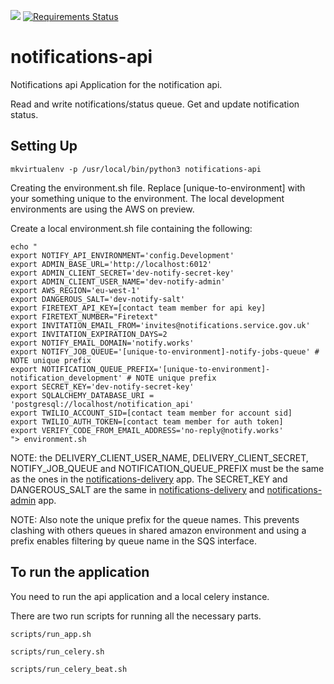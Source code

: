 ![](https://travis-ci.org/alphagov/notifications-api.svg)
[![Requirements Status](https://requires.io/github/alphagov/notifications-api/requirements.svg?branch=master)](https://requires.io/github/alphagov/notifications-api/requirements/?branch=master)

# notifications-api
Notifications api
Application for the notification api.

Read and write notifications/status queue.
Get and update notification status.

## Setting Up

```
mkvirtualenv -p /usr/local/bin/python3 notifications-api
```

Creating the environment.sh file. Replace [unique-to-environment] with your something unique to the environment. The local development environments are using the AWS on preview.

Create a local environment.sh file containing the following:

```
echo "
export NOTIFY_API_ENVIRONMENT='config.Development'
export ADMIN_BASE_URL='http://localhost:6012'
export ADMIN_CLIENT_SECRET='dev-notify-secret-key'
export ADMIN_CLIENT_USER_NAME='dev-notify-admin'
export AWS_REGION='eu-west-1'
export DANGEROUS_SALT='dev-notify-salt'
export FIRETEXT_API_KEY=[contact team member for api key]
export FIRETEXT_NUMBER="Firetext"
export INVITATION_EMAIL_FROM='invites@notifications.service.gov.uk'
export INVITATION_EXPIRATION_DAYS=2
export NOTIFY_EMAIL_DOMAIN='notify.works'
export NOTIFY_JOB_QUEUE='[unique-to-environment]-notify-jobs-queue' # NOTE unique prefix
export NOTIFICATION_QUEUE_PREFIX='[unique-to-environment]-notification_development' # NOTE unique prefix
export SECRET_KEY='dev-notify-secret-key'
export SQLALCHEMY_DATABASE_URI = 'postgresql://localhost/notification_api'
export TWILIO_ACCOUNT_SID=[contact team member for account sid]
export TWILIO_AUTH_TOKEN=[contact team member for auth token]
export VERIFY_CODE_FROM_EMAIL_ADDRESS='no-reply@notify.works'
"> environment.sh
```

NOTE: the DELIVERY_CLIENT_USER_NAME, DELIVERY_CLIENT_SECRET, NOTIFY_JOB_QUEUE and NOTIFICATION_QUEUE_PREFIX must be the same as the ones in the [notifications-delivery](https://github.com/alphagov/notifications-delivery) app.
The SECRET_KEY and DANGEROUS_SALT are the same in [notifications-delivery](https://github.com/alphagov/notifications-delivery) and [notifications-admin](https://github.com/alphagov/notifications-admin) app.

NOTE:  Also note the  unique prefix for the queue names. This prevents clashing with others queues in shared amazon environment and using a prefix enables filtering by queue name in the SQS interface.



##  To run the application

You need to run the api application and a local celery instance.

There are two run scripts for running all the necessary parts.

```
scripts/run_app.sh
```

```
scripts/run_celery.sh
```

```
scripts/run_celery_beat.sh
```
